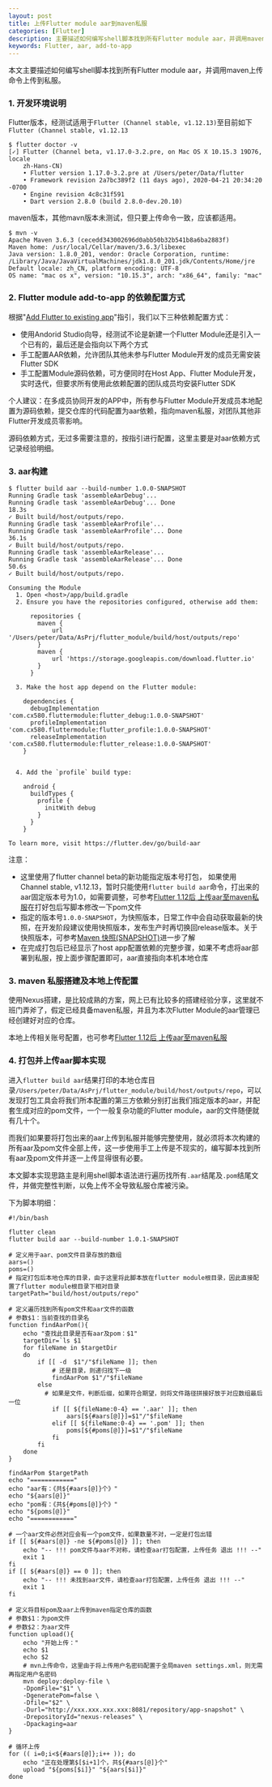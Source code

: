 ```yaml
---
layout: post
title: 上传Flutter module aar到maven私服
categories: [Flutter]
description: 主要描述如何编写shell脚本找到所有Flutter module aar，并调用maven上传命令上传到私服。
keywords: Flutter, aar, add-to-app
---
```


本文主要描述如何编写shell脚本找到所有Flutter module aar，并调用maven上传命令上传到私服。

### 1. 开发环境说明

Flutter版本，经测试适用于`Flutter (Channel stable, v1.12.13)`至目前如下`Flutter (Channel stable, v1.12.13`

```shell
$ flutter doctor -v
[✓] Flutter (Channel beta, v1.17.0-3.2.pre, on Mac OS X 10.15.3 19D76, locale
    zh-Hans-CN)
    • Flutter version 1.17.0-3.2.pre at /Users/peter/Data/flutter
    • Framework revision 2a7bc389f2 (11 days ago), 2020-04-21 20:34:20 -0700
    • Engine revision 4c8c31f591
    • Dart version 2.8.0 (build 2.8.0-dev.20.10)
```

maven版本，其他mavn版本未测试，但只要上传命令一致，应该都适用。

```shell
$ mvn -v
Apache Maven 3.6.3 (cecedd343002696d0abb50b32b541b8a6ba2883f)
Maven home: /usr/local/Cellar/maven/3.6.3/libexec
Java version: 1.8.0_201, vendor: Oracle Corporation, runtime: /Library/Java/JavaVirtualMachines/jdk1.8.0_201.jdk/Contents/Home/jre
Default locale: zh_CN, platform encoding: UTF-8
OS name: "mac os x", version: "10.15.3", arch: "x86_64", family: "mac"
```

### 2. Flutter module add-to-app 的依赖配置方式

根据"[Add Flutter to existing app](https://flutter.dev/docs/development/add-to-app)"指引，我们以下三种依赖配置方式：

* 使用Andorid Studio向导，经测试不论是新建一个Flutter Module还是引入一个已有的，最后还是会指向以下两个方式
* 手工配置AAR依赖，允许团队其他未参与Flutter Module开发的成员无需安装Flutter SDK
* 手工配置Module源码依赖，可方便同时在Host App、Flutter Module开发，实时迭代，但要求所有使用此依赖配置的团队成员均安装Flutter SDK

个人建议：在多成员协同开发的APP中，所有参与Flutter Module开发成员本地配置为源码依赖，提交仓库的代码配置为aar依赖，指向maven私服，对团队其他非Flutter开发成员零影响。

源码依赖方式，无过多需要注意的，按指引进行配置，这里主要是对aar依赖方式记录经验明细。

### 3. aar构建

```shell
$ flutter build aar --build-number 1.0.0-SNAPSHOT
Running Gradle task 'assembleAarDebug'...                               
Running Gradle task 'assembleAarDebug'... Done                     18.3s
✓ Built build/host/outputs/repo.
Running Gradle task 'assembleAarProfile'...                             
Running Gradle task 'assembleAarProfile'... Done                   36.1s
✓ Built build/host/outputs/repo.
Running Gradle task 'assembleAarRelease'...                             
Running Gradle task 'assembleAarRelease'... Done                   50.6s
✓ Built build/host/outputs/repo.

Consuming the Module
  1. Open <host>/app/build.gradle
  2. Ensure you have the repositories configured, otherwise add them:

      repositories {
        maven {
            url '/Users/peter/Data/AsPrj/flutter_module/build/host/outputs/repo'
        }
        maven {
            url 'https://storage.googleapis.com/download.flutter.io'
        }
      }

  3. Make the host app depend on the Flutter module:

    dependencies {
      debugImplementation 'com.cx580.fluttermodule:flutter_debug:1.0.0-SNAPSHOT'
      profileImplementation 'com.cx580.fluttermodule:flutter_profile:1.0.0-SNAPSHOT'
      releaseImplementation 'com.cx580.fluttermodule:flutter_release:1.0.0-SNAPSHOT'
    }


  4. Add the `profile` build type:

    android {
      buildTypes {
        profile {
          initWith debug
        }
      }
    }

To learn more, visit https://flutter.dev/go/build-aar
```

注意：

* 这里使用了flutter channel beta的新功能指定版本号打包， 如果使用Channel stable, v1.12.13，暂时只能使用`flutter build aar`命令，打出来的aar固定版本号为1.0，如需要调整，可参考[Flutter 1.12后 上传aar至maven私服](https://juejin.im/post/5e3c0ad351882549087d90b5)在打好包后写脚本修改一下pom文件
* 指定的版本号`1.0.0-SNAPSHOT`，为快照版本，日常工作中会自动获取最新的快照，在开发阶段建议使用快照版本，发布生产时再切换回release版本。关于快照版本，可参考[Maven 快照(SNAPSHOT)](https://www.runoob.com/maven/maven-snapshots.html)进一步了解
* 在完成打包后已经显示了host app配置依赖的完整步骤，如果不考虑将aar部署到私服，按上面步骤配置即可，aar直接指向本机本地仓库

### 3. maven 私服搭建及本地上传配置

使用Nexus搭建，是比较成熟的方案，网上已有比较多的搭建经验分享，这里就不班门弄斧了，假定已经具备maven私服，并且为本次Flutter Module的aar管理已经创建好对应的仓库。

本地上传相关账号配置，也可参考[Flutter 1.12后 上传aar至maven私服](https://juejin.im/post/5e3c0ad351882549087d90b5)

### 4. 打包并上传aar脚本实现

进入`flutter build aar`结果打印的本地仓库目录`/Users/peter/Data/AsPrj/flutter_module/build/host/outputs/repo`，可以发现打包工具会将我们所本配置的第三方依赖分别打出我们指定版本的aar，并配套生成对应的pom文件，一个一般复杂功能的Flutter module，aar的文件随便就有几十个。

而我们如果要将打包出来的aar上传到私服并能够完整使用，就必须将本次构建的所有aar及pom文件全部上传，这一步使用手工上传是不现实的，编写脚本找到所有aar及pom文件并逐一上传显得很有必要。

本文脚本实现思路主是利用shell脚本语法进行遍历找所有`.aar`结尾及`.pom`结尾文件，并做完整性判断，以免上传不全导致私服仓库被污染。

下为脚本明细：

```shell
#!/bin/bash

flutter clean
flutter build aar --build-number 1.0.1-SNAPSHOT

# 定义用于aar、pom文件目录存放的数组
aars=()
poms=()
# 指定打包后本地仓库的目录，由于这里将此脚本放在flutter module根目录，因此直接配置了flutter module根目录下相对目录
targetPath="build/host/outputs/repo"

# 定义遍历找到所有pom文件和aar文件的函数
# 参数$1：当前查找的目录名
function findAarPom(){
	echo "查找此目录是否有aar及pom：$1"
	targetDir=`ls $1`
	for fileName in $targetDir
	do
		if [[ -d  $1"/"$fileName ]]; then
			# 还是目录，则递归找下一级
			findAarPom $1"/"$fileName
		else
		  # 如果是文件，判断后缀，如果符合期望，则将文件路径拼接好放于对应数组最后一位
			if [[ ${fileName:0-4} == '.aar' ]]; then
				aars[${#aars[@]}]=$1"/"$fileName
			elif [[ ${fileName:0-4} == '.pom' ]]; then
				poms[${#poms[@]}]=$1"/"$fileName
			fi
		fi
	done
}

findAarPom $targetPath
echo "============"
echo "aar有：《共${#aars[@]}个》"
echo "${aars[@]}"
echo "pom有：《共${#poms[@]}个》"
echo "${poms[@]}"
echo "============"

# 一个aar文件必然对应会有一个pom文件，如果数量不对，一定是打包出错
if [[ ${#aars[@]} -ne ${#poms[@]} ]]; then
	echo "-- !!! pom文件与aar不对称，请检查aar打包配置，上传任务 退出 !!! --"
    exit 1
fi
if [[ ${#aars[@]} == 0 ]]; then
	echo "-- !!! 未找到aar文件，请检查aar打包配置，上传任务 退出 !!! --"
    exit 1
fi

# 定义将目标pom及aar上传到maven指定仓库的函数
# 参数$1：为pom文件
# 参数$2：为aar文件
function upload(){
	echo "开始上传："
	echo $1
	echo $2
	# mvn上传命令，这里由于将上传用户名密码配置于全局maven settings.xml，则无需再指定用户名密码
	mvn deploy:deploy-file \
	-DpomFile="$1" \
	-DgeneratePom=false \
	-Dfile="$2" \
	-Durl="http://xxx.xxx.xxx.xxx:8081/repository/app-snapshot" \
	-DrepositoryId="nexus-releases" \
	-Dpackaging=aar
}

# 循环上传
for (( i=0;i<${#aars[@]};i++ )); do
    echo "正在处理第$[$i+1]个，共${#aars[@]}个"
    upload "${poms[$i]}" "${aars[$i]}"
done
```








